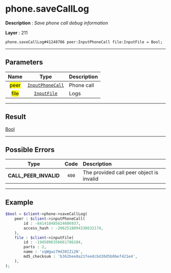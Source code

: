 # phone.saveCallLog

**Description** : *Save phone call debug information*

**Layer** : 211

```tl
phone.saveCallLog#41248786 peer:InputPhoneCall file:InputFile = Bool;
```

---

## Parameters

| Name | Type | Description |
| :---: | :---: | :--- |
| <mark>peer</mark> | [`InputPhoneCall`](type/InputPhoneCall) | Phone call |
| <mark>file</mark> | [`InputFile`](type/InputFile) | Logs |

---

## Result

[Bool](type/Bool)

---

## Possible Errors

| Type | Code | Description |
| :---: | :---: | :--- |
| **CALL_PEER_INVALID** | `400` | The provided call peer object is invalid |

---

## Example

```php
$bool = $client->phone->saveCallLog(
	peer : $client->inputPhoneCall(
		id : -841418485624606937,
		access_hash : -2062518094338632174,
	),
	file : $client->inputFile(
		id : -1945096356661786104,
		parts : 2,
		name : 'sqWgwz7Hd30IZi2N',
		md5_checksum : 'b362bee8a21feedcbd20d5b0bef421e4',
	),
);
```